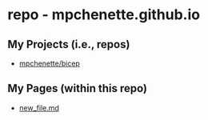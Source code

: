 # repo - mpchenette.github.io

## My Projects (i.e., repos)
- [mpchenette/bicep](https://mpchenette.com/bicep)

## My Pages (within this repo)
- [new_file.md](./new_file.md)
